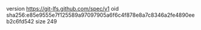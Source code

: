 version https://git-lfs.github.com/spec/v1
oid sha256:e85e9555e7f125589a97097905a6f6c4f878e8a7c8346a2fe4890eeb2c6fd542
size 249
